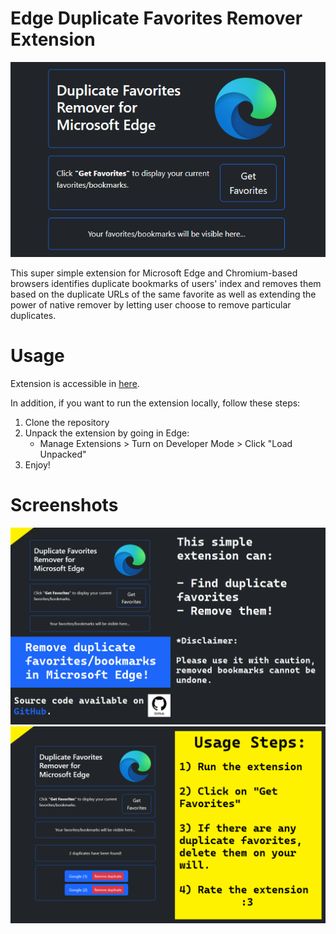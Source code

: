 # Edge Duplicate Favorites Remover Extension
![Screenshot 1](images/main.png)

This super simple extension for Microsoft Edge and Chromium-based browsers identifies duplicate bookmarks of users' index and removes them based on the duplicate URLs of the same favorite as well as extending the power of native remover by letting user choose to remove particular duplicates.

# Usage
Extension is accessible in [here](https://microsoftedge.microsoft.com/addons/detail/duplicate-favorites-remov/oniadjdhgdpkafdjnmmbnecpcmmjjlfm).

In addition, if you want to run the extension locally, follow these steps:

1. Clone the repository
2. Unpack the extension by going in Edge:
   - Manage Extensions > Turn on Developer Mode > Click "Load Unpacked"
3. Enjoy!

# Screenshots
![Screenshot 2](images/first.png)
![Screenshot 3](images/second.png)
